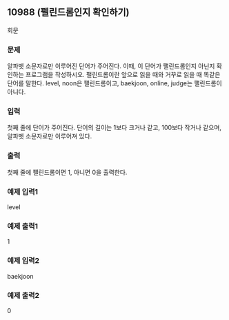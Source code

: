 ## 10988 (펠린드롬인지 확인하기) 
회문

### 문제
알파벳 소문자로만 이루어진 단어가 주어진다. 이때, 이 단어가 팰린드롬인지 아닌지 확인하는 프로그램을 작성하시오.
팰린드롬이란 앞으로 읽을 때와 거꾸로 읽을 때 똑같은 단어를 말한다. 
level, noon은 팰린드롬이고, baekjoon, online, judge는 팰린드롬이 아니다.

### 입력
첫째 줄에 단어가 주어진다. 단어의 길이는 1보다 크거나 같고, 100보다 작거나 같으며, 알파벳 소문자로만 이루어져 있다.

### 출력
첫째 줄에 팰린드롬이면 1, 아니면 0을 출력한다.

### 예제 입력1
level

### 예제 출력1
1

### 예제 입력2
baekjoon

### 예제 출력2
0